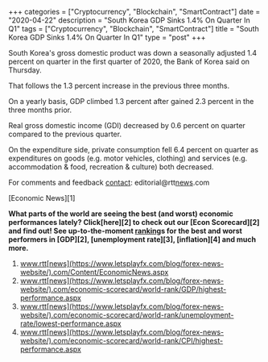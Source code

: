 +++
categories = ["Cryptocurrency", "Blockchain", "SmartContract"]
date = "2020-04-22"
description = "South Korea GDP Sinks 1.4% On Quarter In Q1"
tags = ["Cryptocurrency", "Blockchain", "SmartContract"]
title = "South Korea GDP Sinks 1.4% On Quarter In Q1"
type = "post"
+++

South Korea's gross domestic product was down a seasonally adjusted 1.4
percent on quarter in the first quarter of 2020, the Bank of Korea said
on Thursday.

That follows the 1.3 percent increase in the previous three months.

On a yearly basis, GDP climbed 1.3 percent after gained 2.3 percent in
the three months prior.

Real gross domestic income (GDI) decreased by 0.6 percent on quarter
compared to the previous quarter.

On the expenditure side, private consumption fell 6.4 percent on quarter
as expenditures on goods (e.g. motor vehicles, clothing) and services
(e.g. accommodation & food, recreation & culture) both decreased.

For comments and feedback [contact](https://www.playgroundfx.com/contact/): editorial@rtt[news](https://www.letsplayfx.com/blog/forex-news-website/).com

[Economic News][1]

 **What parts of the world are seeing the best (and worst) economic
performances lately? Click[here][2] to check out our [Econ Scorecard][2]
and find out! See up-to-the-moment [ranking](https://www.playgroundfx.com/blog/crypto-exchange-ranking/)s for the best and worst
performers in [GDP][2], [unemployment rate][3], [inflation][4] and much
more.**

   1. www.rtt[news](https://www.letsplayfx.com/blog/forex-news-website/).com/Content/EconomicNews.aspx
   2. www.rtt[news](https://www.letsplayfx.com/blog/forex-news-website/).com/economic-scorecard/world-rank/GDP/highest-performance.aspx
   3. www.rtt[news](https://www.letsplayfx.com/blog/forex-news-website/).com/economic-scorecard/world-rank/unemployment-rate/lowest-performance.aspx
   4. www.rtt[news](https://www.letsplayfx.com/blog/forex-news-website/).com/economic-scorecard/world-rank/CPI/highest-performance.aspx